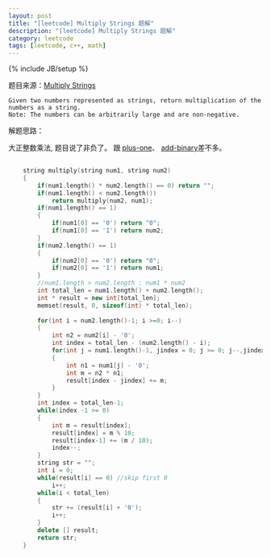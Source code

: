 ```yaml
---
layout: post
title: "[leetcode] Multiply Strings 题解"
description: "[leetcode] Multiply Strings 题解"
category: leetcode 
tags: [leetcode, c++, math]
---
```

{% include JB/setup %}


题目来源：[Multiply Strings](https://oj.leetcode.com/problems/multiply-strings/)

>
	Given two numbers represented as strings, return multiplication of the numbers as a string.
	Note: The numbers can be arbitrarily large and are non-negative.

解题思路：

大正整数乘法, 题目说了非负了。
跟 [plus-one](./plus-one.html)、 [add-binary](./add-binary.html)差不多。
```cpp
	
	string multiply(string num1, string num2)
    {
        if(num1.length() * num2.length() == 0) return "";
        if(num1.length() < num2.length())
            return multiply(num2, num1);
        if(num1.length() == 1)
        {
            if(num1[0] == '0') return "0";
            if(num1[0] == '1') return num2;
        }
        if(num2.length() == 1)
        {
            if(num2[0] == '0') return "0";
            if(num2[0] == '1') return num1;
        }
        //num1.length > num2.length : num1 * num2
        int total_len = num1.length() + num2.length();
        int * result = new int[total_len];
        memset(result, 0, sizeof(int) * total_len);
        
        for(int i = num2.length()-1; i >=0; i--)
        {
            int n2 = num2[i] - '0';
            int index = total_len - (num2.length() - i);
            for(int j = num1.length()-1, jindex = 0; j >= 0; j--,jindex++)
            {
                int n1 = num1[j] - '0';
                int m = n2 * n1;
                result[index - jindex] += m;
            }
        }
        int index = total_len-1;
        while(index -1 >= 0)
        {
            int m = result[index];
            result[index] = m % 10;
            result[index-1] += (m / 10);
            index--;
        }
        string str = "";
        int i = 0;
        while(result[i] == 0) //skip first 0
            i++;
        while(i < total_len)
        {
            str += (result[i] + '0');
            i++;
        }
        delete [] result;
        return str;
    }
```

 
